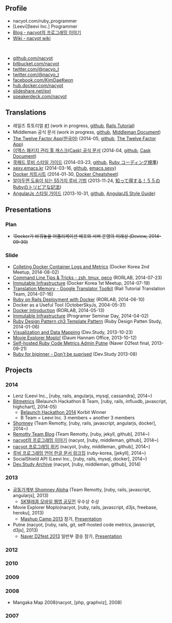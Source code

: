 ## <i class='fa-user fa icon'></i>Profile

* nacyot.com/ruby_programmer
* [Leevi][leevi Inc.] Programmer
* [Blog - nacyot의 프로그래밍 이야기][profile_blog]
* [Wiki - nacyot wiki][profile_wiki]

[leevi]: http://leevi.co.kr

<br/>

* [<i class='fa-github fa icon'></i>github.com/nacyot][profile_github]
* [<i class='fa-bitbucket fa icon'></i>bitbucket.com/nacyot][profile_bitbucket]
* [<i class='fa-stack-exchange fa icon'></i>twitter.com/@nacyo_t][profile_stack]
* [<i class='fa-twitter fa icon'></i>twitter.com/@nacyo_t][profile_twitter]
* [<i class='fa-facebook-square fa icon'></i>facebook.com/KimDaeKwon][profile_facebook]
* [<i class='fa-external-link-square fa icon'></i>hub.docker.com/nacyot][profile_docker]
* [<i class='fa-external-link-square fa icon'></i>slideshare.net/ext][profile_slideshare]
* [<i class='fa-external-link-square fa icon'></i>speakerdeck.com/nacyot][profile_deck]

[profile_docker]: https://hub.docker.com/u/nacyot/
[profile_blog]: http://blog.nacyot.com
[profile_wiki]: http://wiki.nacyot.com
[profile_github]: http://github.com/nacyot
[profile_twitter]: http://twitter.com/nacyo_t
[profile_facebook]: https://www.facebook.com/KimDaeKwon
[profile_slideshare]: http://www.slideshare.net/ext
[profile_deck]: https://speakerdeck.com/nacyot
[profile_stack]: http://stackoverflow.com/users/2689714/nacyot
[profile_bitbucket]: https://bitbucket.org/nacyot
[profile_dojo]: http://codingdojo.kr/profile/answer/1624
[profile_codewars]: http://www.codewars.com/users/nacyot
[profile_algospot]: http://algospot.com/user/profile/7208
[profile_euler]: https://projecteuler.net/progress=nacyot
[profile_ask]: http://ask.fm/nacyot

## Translations

* 레일즈 튜토리얼 [#1][t_rails_tutorial_ch1] (work in progress, [github][t_rails_tutorial_g], [Rails Tutorial][t_rails_tutorial_o])
* Middleman 공식 문서 (work in progress, [github][t_middleman_g], [Middleman Document][t_middleman_o])
* [The Twelve Factor App(한국어)][t_twelve] (2014-05, [github][t_twelve_g], [The Twelve Factor App][t_twelve_o])
* [이맥스 패키지 관리 툴 캐스크(Cask) 공식 문서][t_cask] (2014-04, [github][t_cask_g], [Cask Document][t_cask_o])
* [쿡패드 루비 스타일 가이드][t_cookpad_ruby] (2014-03-23, [github][t_cookpad_ruby_g], [Ruby コーディング規準][t_cookpad_ruby_o])
* [sexy.emacs.kr][t_emacs_sexy] (2014-03-16, [github][t_emacs_sexy_g], [emacs.sexy][t_emacs_sexy_o])
* [Docker 치트시트][t_docker_cheat] (2014-01-30, [Docker Cheatsheet][t_docker_cheat_o])
* [알아두면 도움이 되는 55가지 루비 기법][t_ruby_trivia] (2013-11-24, [知って得する！５５のRubyのトリビアな記法][t_ruby_trivia_o])
* [AngularJs 스타일 가이드][t_angular_style] (2013-10-31, [github][t_angular_style_g], [AngularJS Style Guide][t_angular_style_o])

[t_twelve]: http://the-twelve-factor-app.herokuapp.com/
[t_twelve_g]: https://github.com/nacyot/12factor
[t_twelve_o]: http://12factor.net/

[t_rails_tutorial_ch1]: http://nacyot.github.io/Rails-Tutorial-KR/chapters/beginning.html
[t_rails_tutorial_g]: http://
[t_rails_tutorial_o]: http://www.railstutorial.org/

[t_cask]: http://cask.emacs.kr
[t_cask_g]: https://github.com/nacyot/cask.emacs.kr
[t_cask_o]: http://cask.github.io

[t_emacs_sexy]: http://sexy.emacs.kr
[t_emacs_sexy_g]: https://github.com/nacyot/sexy.emacs.kr
[t_emacs_sexy_o]: http://emacs.sexy

[t_docker_cheat]: https://gist.github.com/nacyot/8366310
[t_docker_cheat_o]: https://gist.github.com/wsargent/7049221

[t_ruby_trivia]: https://gist.github.com/nacyot/7624036
[t_ruby_trivia_o]: http://melborne.github.io/2013/03/04/ruby-trivias-you-should-know-4/

[t_cookpad_ruby]: http://blog.nacyot.com/articles/2014-03-23-cookpad-ruby-styleguide/
[t_cookpad_ruby_g]: https://github.com/nacyot/omegat-cookpad-styleguide
[t_cookpad_ruby_o]: https://github.com/cookpad/styleguide

[t_angular_style]: http://blog.nacyot.com/articles/2013-10-30-angularjs-style-guide/
[t_angular_style_g]: https://github.com/nacyot/angularjs-style-guide
[t_angular_style_o]: https://github.com/mgechev/angularjs-style-guide

[t_middleman]: http://
[t_middleman_g]: http://
[t_middleman_o]: http://

## Presentations

### Plan

* <del>'Docker가 바꿔놓을 어플리케이션 배포와 서버 운영의 미래상 (Deview, 2014-09-30)</del>

### Slide

* [Colleting Docker Container Logs and Metrics][presentation_docker_metrics] (Docker Korea 2nd Meetup, 2014-08-02)
* [Command Line Tips & Tricks - zsh, tmux, peco][presentation_cli] (RORLAB, 2014-07-23)
* [Immutable Infrastructure][presentation_ii] (Docker Korea 1st Meetup, 2014-07-19)
* [Translation Memory - Google Translator Toolkit][presentation_gtt] (Rail Tutorial Translation Team, 2014-07-16)
* [Ruby on Rails Deployment with Docker][presentation_docker_2] (RORLAB, 2014-06-10)
* Docker as a Useful Tool (OctoberSkyJs, 2004-05-31)
* [Docker Introduction][presentation_docker] (RORLAB, 2014-05-13)
* [Immutable Infrastructure][presentation_ii] (Programer Seminar Day, 2014-04-02)
* [Ruby Design Pattern ch3 Template Pattern][presentation_dp3] (Ruby Design Patten Study, 2014-01-06)
* [Visualization and Data Mapping][presentation_vam] (Dev.Study, 2013-10-23)
* [Movie Explorer Moplo!][presentation_moplo] (Daum Hannam Office, 2013-10-12)
* [Self-hosted Ruby Code Metrics Admin Putne][presentation_putne] (Naver D2fest final, 2013-09-21)
* [Ruby for biginner - Don't be suprised][presentation_ruby] (Dev.Study 2013-08)

[presentation_docker_metrics]: http://www.slideshare.net/ext/docker-37592250
[presentation_cli]: http://www.slideshare.net/ext/2014-command-linetools
[presentation_gtt]: http://www.slideshare.net/ext/translation-memory-37027025
[presentation_docker_2]: https://www.facebook.com/naverd2/posts/505653179563380
[presentation_docker]: http://blog.nacyot.com/presentations/docker_introduction/
[presentation_ii]: http://www.slideshare.net/ext/immutable-infrastructure123123123
[presentation_dp3]: http://www.slideshare.net/ext/design-pattern-chapter3templatepattern
[presentation_vam]: http://www.slideshare.net/ext/visualization-and-data-mapping
[presentation_moplo]: http://www.slideshare.net/ext/movie-explorer-moplo-introduction
[presentation_putne]: http://www.slideshare.net/ext/putne
[presentation_ruby]: http://www.slideshare.net/ext/ruby-27081169

## Projects

### 2014

* Lenz (Leevi Inc., [ruby, rails, angularjs, mysql, cassandra], 2014~)
* [Bitmetrics][site_bitmetrics] (Belaunch Hackathon B Team, [ruby, rails, influxdb, javascript, highchart], 2014-05)
  * [Belaunch Hackathon 2014][compitition_belaunch_2014] Korbit Winner
  * B Team = Leevi Inc. 3 members + another 3 members
* [Shomney][site_shomney] (Team Remotty, [ruby, rails, javascript, angularjs, docker], 2014~)
* [Remotty Team Blog][site_remotty] (Team Remotty, [ruby, jekyll, github], 2014~)
* [nacyot의 프로그래밍 이야기][profile_blog] (nacyot, [ruby, middleman, github], 2014~)
* [nacyot 프로그래밍 위키][profile_wiki] (nacyot, [ruby, middleman, github], 2014~)
* [루비 프로그래밍 언어 한글 문서 링크집][site_ruby_korean] (ruby-korea, [jekyll], 2014~)
* SocialShield API (Leevi Inc., [ruby, rails, mysql, docker], 2014~)
* [Dev.Study Archive][site_dev_study] (nacyot, [ruby, middleman, github], 2014)

[site_bitmetrics]: http://bitmetrics.kr/
[site_dev_study]: http://dev-study.github.io/
[site_remotty]: http://blog.remotty.com/
[site_ruby_korean]: http://ruby-korea.github.io/
[site_shomney]: http://shomney.com/
[compitition_belaunch_2014]: http://onoffmix.com/event/23689

### 2013

* [공동가계부 Shomney Alpha][site_shomney_alpha] (Team Remotty, [ruby, rails, javascript, angularjs], 2013)
  * [SK텔레콤 모바일 웹앱 공모전][competition_skt_2013] 우수상 수상
* Movie Explorer Moplo(nacyot, [ruby, rails, javascript, d3js, freebase, heroku], 2013)
  * [Mashup Camp 2013][competition_mashup_2013] 참가, [Presentation][presentation_moplo]
* Putne (nacyot, [ruby, rails, git, self-hosted code metrics, javascript, d3js], 2013)
  * [Naver D2fest 2013][competition_d2fest_2013] 일반부 결승 참가, [Presentation][presentation_putne]

[site_shomney_alpha]: http://budgetbook.herokuapp.com/
[competition_mashup_2013]: http://mashupkorea.org/2013/
[competition_d2fest_2013]: http://d2fest.kr/2013/
[competition_skt_2013]: http://cornerstone.sktelecom.com/event/

### 2012

### 2010

### 2009

### 2008

* Mangaka Map 2008(nacyot, [php, graphviz], 2008)

### 2007
